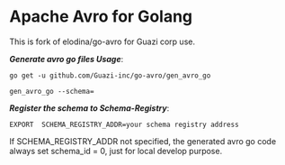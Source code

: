 Apache Avro for Golang
=====================

This is fork of elodina/go-avro for Guazi corp use.

***Generate avro go files Usage***:  

`go get -u github.com/Guazi-inc/go-avro/gen_avro_go`  

`gen_avro_go --schema=`   

***Register the schema to Schema-Registry***:  

`EXPORT  SCHEMA_REGISTRY_ADDR=your schema registry address`  

If SCHEMA_REGISTRY_ADDR not specified, the generated avro go code always set schema_id = 0, just for local develop purpose.


